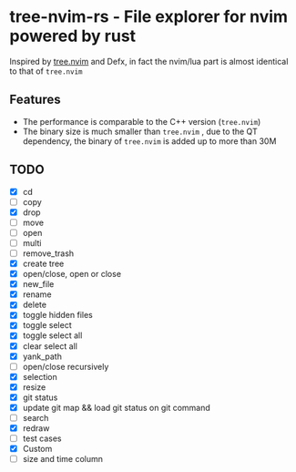 # tree-nvim-rs - File explorer for nvim powered by rust

Inspired by [tree.nvim](https://github.com/zgpio/tree.nvim) and Defx, in fact the nvim/lua part is almost identical to that of `tree.nvim` 

## Features

* The performance is comparable to the C++ version (`tree.nvim`)
* The binary size is much smaller than `tree.nvim` , due to the QT dependency, the binary of `tree.nvim` is added up to more than 30M

## TODO

- [x] cd
- [ ] copy
- [x] drop
- [ ] move
- [ ] open
- [ ] multi
- [ ] remove_trash
- [x] create tree
- [x] open/close, open or close
- [x] new_file
- [x] rename
- [x] delete
- [x] toggle hidden files
- [x] toggle select
- [x] toggle select all
- [x] clear select all
- [x] yank_path
- [ ] open/close recursively
- [x] selection
- [x] resize
- [x] git status
- [x] update git map && load git status on git command
- [ ] search
- [x] redraw
- [ ] test cases
- [x] Custom
- [ ] size and time column

